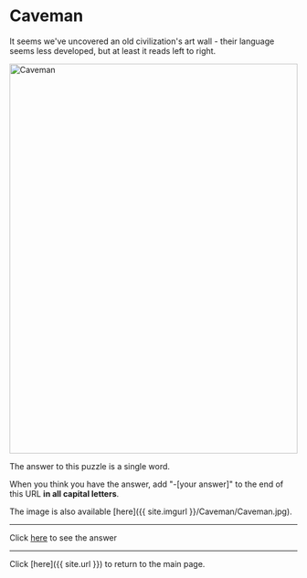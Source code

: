 # Caveman

It seems we've uncovered an old civilization's art wall - their language seems less developed, but at least it reads left to right.

<img src="{{ site.imgurl }}/Caveman/Caveman.jpg" alt="Caveman" style="width:100%;height:683px;object-fit:contain;">

The answer to this puzzle is a single word.

When you think you have the answer, add "-[your answer]" to the end of this URL **in all capital letters**.

The image is also available [here]({{ site.imgurl }}/Caveman/Caveman.jpg).

-----

Click [here](Caveman-TACTILE) to see the answer

-----

Click [here]({{ site.url }}) to return to the main page.
